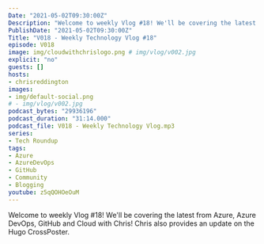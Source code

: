 ```yaml
---
Date: "2021-05-02T09:30:00Z"
Description: "Welcome to weekly Vlog #18! We'll be covering the latest from Azure, Azure DevOps, GitHub and Cloud with Chris! Chris also provides an update on the Hugo CrossPoster."
PublishDate: "2021-05-02T09:30:00Z"
Title: "V018 - Weekly Technology Vlog #18"
episode: V018
image: img/cloudwithchrislogo.png # img/vlog/v002.jpg
explicit: "no"
guests: []
hosts:
- chrisreddington
images:
- img/default-social.png
# - img/vlog/v002.jpg
podcast_bytes: "29936196"
podcast_duration: "31:14.000"
podcast_file: V018 - Weekly Technology Vlog.mp3
series:
- Tech Roundup
tags:
- Azure
- AzureDevOps
- GitHub
- Community
- Blogging
youtube: z5qQOHOeOuM
---
```

Welcome to weekly Vlog #18! We'll be covering the latest from Azure, Azure DevOps, GitHub and Cloud with Chris! Chris also provides an update on the Hugo CrossPoster.
